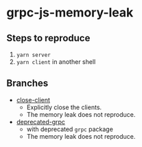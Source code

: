 # grpc-js-memory-leak

## Steps to reproduce

1. `yarn server`
2. `yarn client` in another shell

## Branches

- [close-client](https://github.com/gedorinku/grpc-js-memory-leak/tree/close-client)
  - Explicitly close the clients.
  - The memory leak does not reproduce.
- [deprecated-grpc](https://github.com/gedorinku/grpc-js-memory-leak/tree/deprecated-grpc)
  - with deprecated `grpc` package
  - The memory leak does not reproduce.
